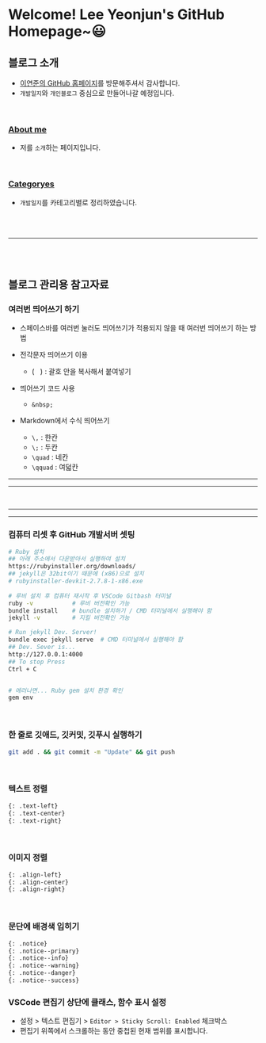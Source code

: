 # Welcome! Lee Yeonjun's GitHub Homepage~😃


## 블로그 소개
- [이연준의 GitHub 홈페이지](https://leeyeonjun85.github.io/)를 방문해주셔서 감사합니다.
- `개발일지`와 `개인블로그` 중심으로 만들어나갈 예정입니다.  

<br>

### [About me](https://leeyeonjun85.github.io/about/)
- 저를 `소개`하는 페이지입니다.

<br>

### [Categoryes](https://leeyeonjun85.github.io/categories/)
- `개발일지`를 카테고리별로 정리하였습니다.


<br><br><hr><br><br>


## 블로그 관리용 참고자료

### 여러번 띄어쓰기 하기
- 스페이스바를 여러번 눌러도 띄어쓰기가 적용되지 않을 때 여러번 띄어쓰기 하는 방법
- 전각문자 띄어쓰기 이용
  - (`　`) : 괄호 안을 복사해서 붙여넣기
- 띄어쓰기 코드 사용
  - `&nbsp;`

- Markdown에서 수식 띄어쓰기
  - `\,`     : 한칸
  - `\;`     : 두칸
  - `\quad`  : 네칸
  - `\qquad` : 여덟칸

<hr><hr>
<br>
<hr><hr>

### 컴퓨터 리셋 후 GitHub 개발서버 셋팅
```bash
# Ruby 설치
## 아래 주소에서 다운받아서 실행하여 설치
https://rubyinstaller.org/downloads/
## jekyll은 32bit이기 때문에 (x86)으로 설치
# rubyinstaller-devkit-2.7.8-1-x86.exe
    
# 루비 설치 후 컴퓨터 재시작 후 VSCode Gitbash 터미널
ruby -v           # 루비 버전확인 가능
bundle install    # bundle 설치하기 / CMD 터미널에서 실행해야 함
jekyll -v         # 지킬 버전확인 가능

# Run jekyll Dev. Server!
bundle exec jekyll serve  # CMD 터미널에서 실행해야 함
## Dev. Sever is...
http://127.0.0.1:4000
## To stop Press
Ctrl + C


# 에러나면... Ruby gem 설치 환경 확인
gem env
```

<br>

### 한 줄로 깃애드, 깃커밋, 깃푸시 실행하기
```bash
git add . && git commit -m "Update" && git push
```

<br>

### 텍스트 정렬
```md
{: .text-left}
{: .text-center}
{: .text-right}
```

<br>

### 이미지 정렬
```md
{: .align-left}
{: .align-center}
{: .align-right}
```

<br>

### 문단에 배경색 입히기
```md
{: .notice}
{: .notice--primary}
{: .notice--info}
{: .notice--warning}
{: .notice--danger}
{: .notice--success}
```



### VSCode 편집기 상단에 클래스, 함수 표시 설정
- 설정 > 텍스트 편집기 > `Editor > Sticky Scroll: Enabled` 체크박스
- 편집기 위쪽에서 스크롤하는 동안 중첩된 현재 범위를 표시합니다.
